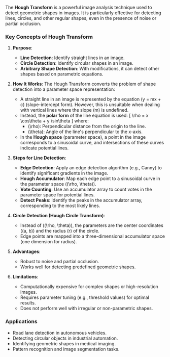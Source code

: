 The **Hough Transform** is a powerful image analysis technique used to detect geometric shapes in images. It is particularly effective for detecting lines, circles, and other regular shapes, even in the presence of noise or partial occlusion.

### Key Concepts of Hough Transform

1. **Purpose**:
   - **Line Detection**: Identify straight lines in an image.
   - **Circle Detection**: Identify circular shapes in an image.
   - **Arbitrary Shape Detection**: With modifications, it can detect other shapes based on parametric equations.

2. **How It Works**:
   The Hough Transform converts the problem of shape detection into a parameter space representation:
   - A straight line in an image is represented by the equation \(y = mx + c\) (slope-intercept form). However, this is unsuitable when dealing with vertical lines where the slope \(m\) is undefined.
   - Instead, the **polar form** of the line equation is used:
     \[
     \rho = x \cos\theta + y \sin\theta
     \]
     where:
     - \(\rho\): Perpendicular distance from the origin to the line.
     - \(\theta\): Angle of the line's perpendicular to the x-axis.
   - In the **Hough space** (parameter space), a point in the image corresponds to a sinusoidal curve, and intersections of these curves indicate potential lines.

3. **Steps for Line Detection**:
   - **Edge Detection**: Apply an edge detection algorithm (e.g., Canny) to identify significant gradients in the image.
   - **Hough Accumulator**: Map each edge point to a sinusoidal curve in the parameter space (\(\rho, \theta\)).
   - **Vote Counting**: Use an accumulator array to count votes in the parameter space for potential lines.
   - **Detect Peaks**: Identify the peaks in the accumulator array, corresponding to the most likely lines.

4. **Circle Detection (Hough Circle Transform)**:
   - Instead of \((\rho, \theta)\), the parameters are the center coordinates \((a, b)\) and the radius \(r\) of the circle.
   - Edge points are mapped into a three-dimensional accumulator space (one dimension for radius).

5. **Advantages**:
   - Robust to noise and partial occlusion.
   - Works well for detecting predefined geometric shapes.

6. **Limitations**:
   - Computationally expensive for complex shapes or high-resolution images.
   - Requires parameter tuning (e.g., threshold values) for optimal results.
   - Does not perform well with irregular or non-parametric shapes.

### Applications
- Road lane detection in autonomous vehicles.
- Detecting circular objects in industrial automation.
- Identifying geometric shapes in medical imaging.
- Pattern recognition and image segmentation tasks.
